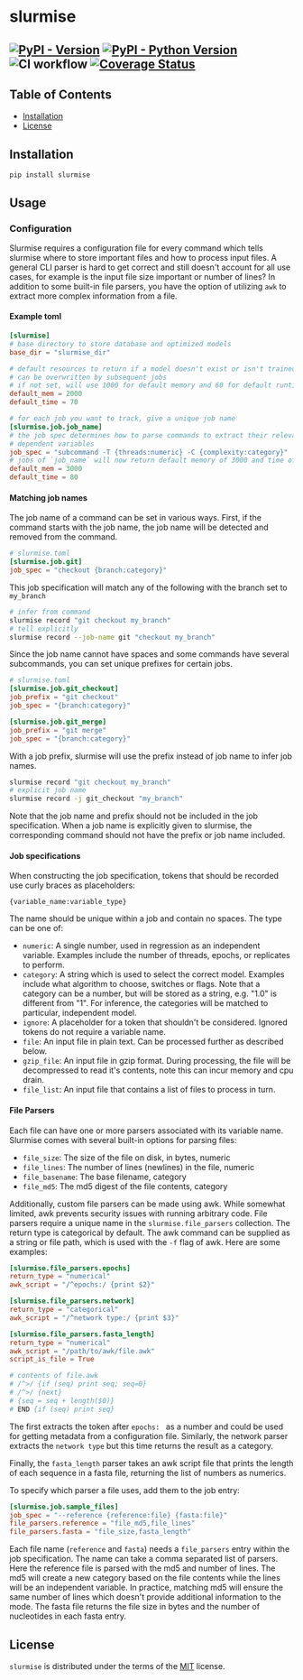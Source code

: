 # slurmise

[![PyPI - Version](https://img.shields.io/pypi/v/slurmise.svg)](https://pypi.org/project/slurmise)
[![PyPI - Python Version](https://img.shields.io/pypi/pyversions/slurmise.svg)](https://pypi.org/project/slurmise)
![CI workflow](https://github.com/princetonuniversity/slurmise/actions/workflows/test.yaml/badge.svg)
[![Coverage Status](https://coveralls.io/repos/github/PrincetonUniversity/slurmise/badge.svg?branch=main)](https://coveralls.io/github/PrincetonUniversity/slurmise?branch=main)
-----

## Table of Contents

- [Installation](#installation)
- [License](#license)

## Installation

```console
pip install slurmise
```

## Usage

### Configuration

Slurmise requires a configuration file for every command which tells slurmise
where to store important files and how to process input files.  A general CLI
parser is hard to get correct and still doesn't account for all use cases, for
example is the input file size important or number of lines?  In addition to
some built-in file parsers, you have the option of utilizing `awk` to extract
more complex information from a file.

#### Example toml
```toml
[slurmise]
# base directory to store database and optimized models
base_dir = "slurmise_dir"

# default resources to return if a model doesn't exist or isn't trained
# can be overwritten by subsequent jobs
# if not set, will use 1000 for default memory and 60 for default runtime
default_mem = 2000
default_time = 70

# for each job you want to track, give a unique job name
[slurmise.job.job_name]
# the job spec determines how to parse commands to extract their relevant,
# dependent variables
job_spec = "subcommand -T {threads:numeric} -C {complexity:category}"
# jobs of `job_name` will now return default memory of 3000 and time of 80
default_mem = 3000
default_time = 80
```

#### Matching job names
The job name of a command can be set in various ways.  First, if the command
starts with the job name, the job name will be detected and removed from the command.
```toml
# slurmise.toml
[slurmise.job.git]
job_spec = "checkout {branch:category}"
```
This job specification will match any of the following with the branch set to `my_branch`
```bash
# infer from command
slurmise record "git checkout my_branch"
# tell explicitly
slurmise record --job-name git "checkout my_branch"
```

Since the job name cannot have spaces and some commands have several subcommands,
you can set unique prefixes for certain jobs.
```toml
# slurmise.toml
[slurmise.job.git_checkout]
job_prefix = "git checkout"
job_spec = "{branch:category}"

[slurmise.job.git_merge]
job_prefix = "git merge"
job_spec = "{branch:category}"
```
With a job prefix, slurmise will use the prefix instead of job name to infer
job names.
```bash
slurmise record "git checkout my_branch"
# explicit job name
slurmise record -j git_checkout "my_branch"
```
Note that the job name and prefix should not be included in the job specification.
When a job name is explicitly given to slurmise, the corresponding command should
not have the prefix or job name included.

#### Job specifications
When constructing the job specification, tokens that should be recorded use
curly braces as placeholders:
```
{variable_name:variable_type}
```
The name should be unique within a job and contain no spaces.  The type can be
one of:
- `numeric`: A single number, used in regression as an independent variable.
Examples include the number of threads, epochs, or replicates to perform.
- `category`: A string which is used to select the correct model.  Examples include
what algorithm to choose, switches or flags.  Note that a category can be a number,
but will be stored as a string, e.g. "1.0" is different from "1".  For inference,
the categories will be matched to particular, independent model.
- `ignore`: A placeholder for a token that shouldn't be considered.  Ignored tokens
do not require a variable name.
- `file`: An input file in plain text.  Can be processed further as described below.
- `gzip_file`: An input file in gzip format.  During processing, the file will
be decompressed to read it's contents, note this can incur memory and cpu drain.
- `file_list`: An input file that contains a list of files to process in turn.

#### File Parsers
Each file can have one or more parsers associated with its variable name.
Slurmise comes with several built-in options for parsing files:
- `file_size`: The size of the file on disk, in bytes, numeric
- `file_lines`: The number of lines (newlines)  in the file, numeric
- `file_basename`: The base filename, category
- `file_md5`: The md5 digest of the file contents, category

Additionally, custom file parsers can be made using awk.  While somewhat limited,
awk prevents security issues with running arbitrary code.  File parsers require
a unique name in the `slurmise.file_parsers` collection.  The return type is
categorical by default.  The awk command can be supplied as a string or file path,
which is used with the `-f` flag of awk.  Here are some examples:
```toml
[slurmise.file_parsers.epochs]
return_type = "numerical"
awk_script = "/^epochs:/ {print $2}"

[slurmise.file_parsers.network]
return_type = "categorical"
awk_script = "/^network type:/ {print $3}"

[slurmise.file_parsers.fasta_length]
return_type = "numerical"
awk_script = "/path/to/awk/file.awk"
script_is_file = True

# contents of file.awk
# /^>/ {if (seq) print seq; seq=0} 
# /^>/ {next} 
# {seq = seq + length($0)} 
# END {if (seq) print seq}
```
The first extracts the token after `epochs: ` as a number and could be used for
getting metadata from a configuration file.  Similarly, the network parser
extracts the `network type` but this time returns the result as a category.

Finally, the `fasta_length` parser takes an awk script file that prints the
length of each sequence in a fasta file, returning the list of numbers as numerics.

To specify which parser a file uses, add them to the job entry:
```toml
[slurmise.job.sample_files]
job_spec = "--reference {reference:file} {fasta:file}"
file_parsers.reference = "file_md5,file_lines"
file_parsers.fasta = "file_size,fasta_length"
```
Each file name (`reference` and `fasta`) needs a `file_parsers` entry within the job
specification.  The name can take a comma separated list of parsers.  Here the
reference file is parsed with the md5 and number of lines.  The md5 will create a new
category based on the file contents while the lines will be an independent variable.
In practice, matching md5 will ensure the same number of lines which doesn't provide
additional information to the mode.  The fasta file returns the file size in bytes
and the number of nucleotides in each fasta entry.


## License

`slurmise` is distributed under the terms of the [MIT](https://spdx.org/licenses/MIT.html) license.
